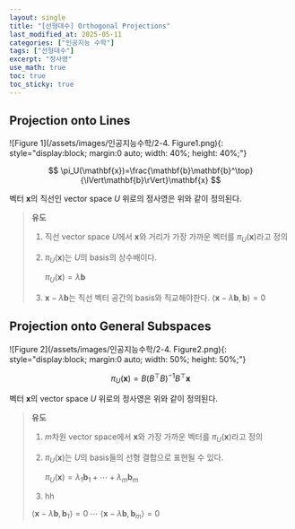 ```yaml
---
layout: single
title: "[선형대수] Orthogonal Projections"
last_modified_at: 2025-05-11
categories: ["인공지능 수학"]
tags: ["선형대수"]
excerpt: "정사영"
use_math: true
toc: true
toc_sticky: true
---
```


## Projection onto Lines

![Figure 1](/assets/images/인공지능수학/2-4. Figure1.png){: style="display:block; margin:0 auto; width: 40%; height: 40%;"}

$$
\pi_U(\mathbf{x})=\frac{\mathbf{b}\mathbf{b}^\top}{\lVert\mathbf{b}\rVert}\mathbf{x}
$$

벡터 $\mathbf{x}$의 직선인 vector space $U$ 위로의 정사영은 위와 같이 정의된다.

> **유도**
>
> 1. 직선 vector space $U$에서 $\mathbf{x}$와 거리가 가장 가까운 벡터를 $\pi_U(\mathbf{x})$라고 정의
>
> 2. $\pi_U(\mathbf{x})$는 $U$의 basis의 상수배이다.
>
>    $\pi_U(\mathbf{x})=\lambda\mathbf{b}$
> 3. $\mathbf{x}-\lambda\mathbf{b}$는 직선 벡터 공간의 basis와 직교해야한다.
>    $\langle\mathbf{x}-\lambda\mathbf{b},\mathbf{b}\rangle=0$

## Projection onto General Subspaces

![Figure 2](/assets/images/인공지능수학/2-4. Figure2.png){: style="display:block; margin:0 auto; width: 50%; height: 50%;"}

$$
\pi_U(\mathbf{x})=B(B^\top B)^{-1}B^\top\mathbf{x}
$$

벡터 $\mathbf{x}$의 vector space $U$ 위로의 정사영은 위와 같이 정의된다.

> **유도**
>
> 1. $m$차원 vector space에서 $\mathbf{x}$와 가장 가까운 벡터를 $\pi_U(\mathbf{x})$라고 정의
>
> 2. $\pi_U(\mathbf{x})$는 $U$의 basis들의 선형 결합으로 표현될 수 있다.
>
>    $\pi_U(\mathbf{x})=\lambda_1\mathbf{b}_1+\cdots+\lambda_m\mathbf{b}_m$
> 3. hh
>   
> 
> $\langle\mathbf{x}-\lambda\mathbf{b},\mathbf{b}_1\rangle=0~\cdots~\langle\mathbf{x}-\lambda\mathbf{b},\mathbf{b}_m\rangle=0$
>
> 
